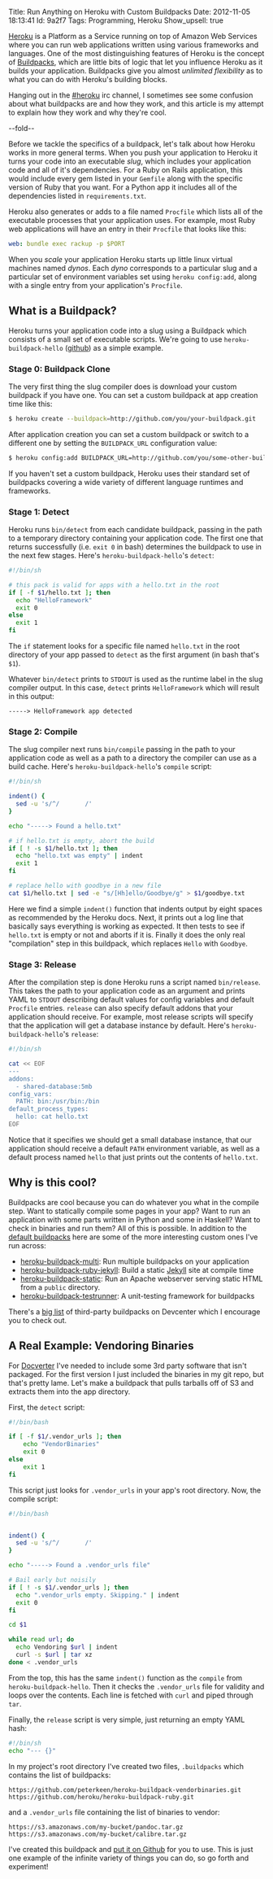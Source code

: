 Title: Run Anything on Heroku with Custom Buildpacks
Date:  2012-11-05 18:13:41
Id:    9a2f7
Tags:  Programming, Heroku
Show_upsell: true

[Docverter]: http://www.docverter.com
[defaults]: https://devcenter.heroku.com/articles/buildpacks#default-buildpacks
[heroku-buildpack-multi]: https://github.com/ddollar/heroku-buildpack-multi
[heroku-buildpack-hello]: https://github.com/heroku/heroku-buildpack-helo
[heroku-buildpack-ruby-jekyll]: https://github.com/mattmanning/heroku-buildpack-ruby-jekyll
[Jekyll]: https://github.com/mojombo/jekyll
[heroku-buildpack-static]: https://github.com/craigkerstiens/heroku-buildpack-static
[heroku-buildpack-testrunner]: https://github.com/ryanbrainard/heroku-buildpack-testrunner
[heroku-buildpack-vendorbinaries]: https://github.com/peterkeen/heroku-buildpack-vendorbinaries.git
[third-party]: https://devcenter.heroku.com/articles/third-party-buildpacks

[Heroku][] is a Platform as a Service running on top of Amazon Web Services where you can run web applications written using various frameworks and languages. One of the most distinguishing features of Heroku is the concept of [Buildpacks][buildpack-devcenter], which are little bits of logic that let you influence Heroku as it builds your application. Buildpacks give you almost *unlimited flexibility* as to what you can do with Heroku's building blocks. 

Hanging out in the [#heroku][irc] irc channel, I sometimes see some confusion about what buildpacks are and how they work, and this article is my attempt to explain how they work and why they're cool.

[Heroku]: http://www.heroku.com
[buildpack-devcenter]: https://devcenter.heroku.com/articles/buildpacks
[irc]: http://webchat.freenode.net/?channels=heroku

--fold--

Before we tackle the specifics of a buildpack, let's talk about how Heroku works in more general terms. When you push your application to Heroku it turns your code into an executable *slug*, which includes your application code and all of it's dependencies. For a Ruby on Rails application, this would include every gem listed in your `Gemfile` along with the specific version of Ruby that you want. For a Python app it includes all of the dependencies listed in `requirements.txt`.

Heroku also generates or adds to a file named `Procfile` which lists all of the executable processes that your application uses. For example, most Ruby web applications will have an entry in their `Procfile` that looks like this:

```yaml
web: bundle exec rackup -p $PORT
```

When you *scale* your application Heroku starts up little linux virtual machines named *dynos*. Each *dyno* corresponds to a particular slug and a particular set of environment variables set using `heroku config:add`, along with a single entry from your application's `Procfile`.

## What is a Buildpack?

Heroku turns your application code into a slug using a Buildpack which consists of a small set of executable scripts. We're going to use `heroku-buildpack-hello` ([github][heroku-buildpack-hello]) as a simple example.

### Stage 0: Buildpack Clone

The very first thing the slug compiler does is download your custom buildpack if you have one. You can set a custom buildpack at app creation time like this:

```bash
$ heroku create --buildpack=http://github.com/you/your-buildpack.git
```

After application creation you can set a custom buildpack or switch
to a different one by setting the `BUILDPACK_URL` configuration value:

```bash
$ heroku config:add BUILDPACK_URL=http://github.com/you/some-other-buildpack.git
```

If you haven't set a custom buildpack, Heroku uses their standard set
of buildpacks covering a wide variety of different language runtimes
and frameworks.

### Stage 1: Detect

Heroku runs `bin/detect` from each candidate buildpack, passing in the path to a temporary directory containing your application code. The first one that returns successfully (i.e. `exit 0` in bash) determines the buildpack to use in the next few stages. Here's `heroku-buildpack-hello`'s `detect`:

```bash
#!/bin/sh

# this pack is valid for apps with a hello.txt in the root
if [ -f $1/hello.txt ]; then
  echo "HelloFramework"
  exit 0
else
  exit 1
fi
```

The `if` statement looks for a specific file named `hello.txt` in the root directory of your app passed to `detect` as the first argument (in bash that's `$1`). 

Whatever `bin/detect` prints to `STDOUT` is used as the runtime label in the slug compiler output. In this case, `detect` prints `HelloFramework` which will result in this output:

```text
-----> HelloFramework app detected
```

### Stage 2: Compile

The slug compiler next runs `bin/compile` passing in the path to your application code as well as a path to a directory the compiler can use as a build cache. Here's `heroku-buildpack-hello`'s `compile` script:

```bash
#!/bin/sh

indent() {
  sed -u 's/^/       /'
}

echo "-----> Found a hello.txt"

# if hello.txt is empty, abort the build
if [ ! -s $1/hello.txt ]; then
  echo "hello.txt was empty" | indent
  exit 1
fi

# replace hello with goodbye in a new file
cat $1/hello.txt | sed -e "s/[Hh]ello/Goodbye/g" > $1/goodbye.txt
```

Here we find a simple `indent()` function that indents output by eight spaces as recommended by the Heroku docs. Next, it prints out a log line that basically says everything is working as expected. It then tests to see if `hello.txt` is empty or not and aborts if it is. Finally it does the only real "compilation" step in this buildpack, which replaces `Hello` with `Goodbye`.

### Stage 3: Release

After the compilation step is done Heroku runs a script named `bin/release`. This takes the path to your application code as an argument and prints YAML to `STDOUT` describing default values for config variables and default `Procfile` entries. `release` can also specify default addons that your application should receive. For example, most release scripts will specify that the application will get a database instance by default. Here's `heroku-buildpack-hello`'s `release`:

```bash
#!/bin/sh

cat << EOF
---
addons:
  - shared-database:5mb
config_vars:
  PATH: bin:/usr/bin:/bin
default_process_types:
  hello: cat hello.txt
EOF
```

Notice that it specifies we should get a small database instance, that our application should receive a default `PATH` environment variable, as well as a default process named `hello` that just prints out the contents of `hello.txt`.

## Why is this cool?

Buildpacks are cool because you can do whatever you what in the compile step. Want to statically compile some pages in your app? Want to run an application with some parts written in Python and some in Haskell? Want to check in binaries and run them? All of this is possible. In addition to the [default buildpacks][defaults] here are some of the more interesting custom ones I've run across:

* [heroku-buildpack-multi][]: Run multiple buildpacks on your application
* [heroku-buildpack-ruby-jekyll][]: Build a static [Jekyll][] site at compile time
* [heroku-buildpack-static][]: Run an Apache webserver serving static HTML from a `public` directory.
* [heroku-buildpack-testrunner][]: A unit-testing framework for buildpacks

There's a [big list][third-party] of third-party buildpacks on Devcenter which I encourage you to check out.

## A Real Example: Vendoring Binaries

For [Docverter][] I've needed to include some 3rd party software that isn't packaged. For the first version I just included the binaries in my git repo, but that's pretty lame. Let's make a buildpack that pulls tarballs off of S3 and extracts them into the app directory.

First, the `detect` script:

```bash
#!/bin/bash

if [ -f $1/.vendor_urls ]; then
    echo "VendorBinaries"
    exit 0
else
    exit 1
fi
```

This script just looks for `.vendor_urls` in your app's root directory. Now, the compile script:

```bash
#!/bin/bash


indent() {
  sed -u 's/^/       /'
}

echo "-----> Found a .vendor_urls file"

# Bail early but noisily
if [ ! -s $1/.vendor_urls ]; then
  echo ".vendor_urls empty. Skipping." | indent
  exit 0
fi

cd $1

while read url; do
  echo Vendoring $url | indent
  curl -s $url | tar xz
done < .vendor_urls
```

From the top, this has the same `indent()` function as the `compile` from `heroku-buildpack-hello`. Then it checks the `.vendor_urls` file for validity and loops over the contents. Each line is fetched with `curl` and piped through `tar`.

Finally, the `release` script is very simple, just returning an empty YAML hash:

```bash
#!/bin/sh
echo "--- {}"
```

In my project's root directory I've created two files, `.buildpacks` which contains the list of buildpacks:

```text
https://github.com/peterkeen/heroku-buildpack-vendorbinaries.git
https://github.com/heroku/heroku-buildpack-ruby.git
```

and a `.vendor_urls` file containing the list of binaries to vendor:

```text
https://s3.amazonaws.com/my-bucket/pandoc.tar.gz
https://s3.amazonaws.com/my-bucket/calibre.tar.gz
```

I've created this buildpack and [put it on Github][heroku-buildpack-vendorbinaries] for you to use. This is just one example of the infinite variety of things you can do, so go forth and experiment!

